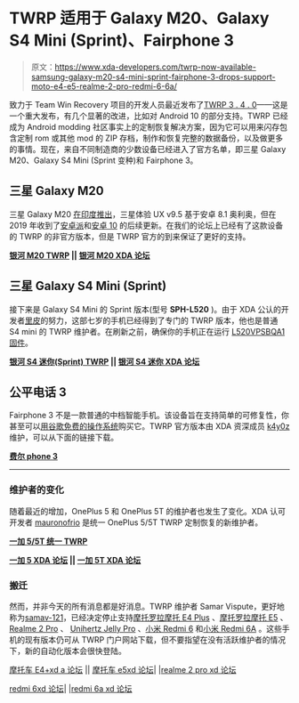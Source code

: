 # TWRP 适用于 Galaxy M20、Galaxy S4 Mini (Sprint)、Fairphone 3

> 原文：<https://www.xda-developers.com/twrp-now-available-samsung-galaxy-m20-s4-mini-sprint-fairphone-3-drops-support-moto-e4-e5-realme-2-pro-redmi-6-6a/>

致力于 Team Win Recovery 项目的开发人员最近发布了[TWRP 3 . 4 . 0](https://www.xda-developers.com/twrp-3-4-0-enables-ozip-decryption-realme-oppo-devices-support-legacy-devices-upgraded-android-10/)——这是一个重大发布，有几个显著的改进，比如对 Android 10 的部分支持。TWRP 已经成为 Android modding 社区事实上的定制恢复解决方案，因为它可以用来闪存包含定制 rom 或其他 mod 的 ZIP 存档，制作和恢复完整的数据备份，以及做更多的事情。现在，来自不同制造商的少数设备已经进入了官方名单，即三星 Galaxy M20、Galaxy S4 Mini (Sprint 变种)和 Fairphone 3。

## 三星 Galaxy M20

三星 Galaxy M20 [在印度推出](https://www.xda-developers.com/samsung-galaxy-m20-m10-india-launch/)，三星体验 UX v9.5 基于安卓 8.1 奥利奥，但在 2019 年收到了[安卓派](https://www.xda-developers.com/samsung-galaxy-m10-m20-m30-android-pie/)和[安卓 10](https://www.xda-developers.com/android-10-rolling-out-samsung-galaxy-m20-galaxy-m30-india/) 的后续更新。在我们的论坛上已经有了这款设备的 TWRP 的非官方版本，但是 TWRP 官方的到来保证了更好的支持。

**[银河 M20 TWRP](https://twrp.me/samsung/samsunggalaxym20.html) || [银河 M20 XDA 论坛](https://forum.xda-developers.com/galaxy-m20)**

## 三星 Galaxy S4 Mini (Sprint)

接下来是 Galaxy S4 Mini 的 Sprint 版本(型号 **SPH-L520** )。由于 XDA 公认的开发者[里皮](https://forum.xda-developers.com/member.php?u=6005084)的努力，这部七岁的手机已经得到了专门的 TWRP 版本，他也是普通 S4 mini 的 TWRP 维护者。在刷新之前，确保你的手机正在运行 [L520VPSBQA1 固件](https://forum.xda-developers.com/showpost.php?p=82021605)。

**[银河 S4 迷你(Sprint) TWRP](https://twrp.me/samsung/samsunggalaxys4minisprint.html) || [银河 S4 迷你 XDA 论坛](https://forum.xda-developers.com/galaxy-s4-mini)**

## 公平电话 3

Fairphone 3 不是一款普通的中档智能手机。该设备旨在支持简单的可修复性，你甚至可以[用谷歌免费的操作系统](https://www.xda-developers.com/fairphone-partners-with-e-to-ship-the-fairphone-3-with-a-google-free-os/)购买它。TWRP 官方版本由 XDA 资深成员 [k4y0z](https://forum.xda-developers.com/member.php?u=7104332) 维护，可以从下面的链接下载。

**[费尔 phone 3](https://twrp.me/fairphone/fairphone3.html)**

* * *

### 维护者的变化

随着最近的增加，OnePlus 5 和 OnePlus 5T 的维护者也发生了变化。XDA 认可开发者 [mauronofrio](https://forum.xda-developers.com/member.php?u=4712355) 是统一 OnePlus 5/5T TWRP 定制恢复的新维护者。

**[一加 5/5T 统一 TWRP](https://twrp.me/oneplus/oneplus5-5t.html)**

**[一加 5 XDA 论坛](https://forum.xda-developers.com/oneplus-5) || [一加 5T XDA 论坛](https://forum.xda-developers.com/oneplus-5t)**

### 搬迁

然而，并非今天的所有消息都是好消息。TWRP 维护者 Samar Vispute，更好地称为[samav-121](https://github.com/SamarV-121)，已经决定停止支持[摩托罗拉摩托 E4 Plus](https://twrp.me/motorola/motorolamotoe4plus.html) 、[摩托罗拉摩托 E5](https://twrp.me/motorola/motorolamotoe5.html) 、 [Realme 2 Pro](https://twrp.me/oppo/realme2pro.html) 、 [Unihertz Jelly Pro](https://twrp.me/unihertz/unihertzjellypro.html) 、[小米 Redmi 6](https://twrp.me/xiaomi/xiaomiredmi6.html) 和[小米 Redmi 6A](https://twrp.me/xiaomi/xiaomiredmi6a.html) 。这些手机的现有版本仍可从 TWRP 门户网站下载，但不要指望在没有活跃维护者的情况下，新的自动化版本会很快登陆。

[摩托车 E4+xd a 论坛](https://forum.xda-developers.com/moto-e4-plus) || [摩托车 e5xd 论坛](https://forum.xda-developers.com/moto-e5)| |[realme 2 pro xd 论坛](https://forum.xda-developers.com/realme-2-pro)

[redmi 6xd 论坛](https://forum.xda-developers.com/redmi-6)| |[redmi 6a xd 论坛](https://forum.xda-developers.com/redmi-6a)